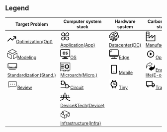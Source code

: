 ## Legend

| Target Problem                                                                                   | Computer system stack                                                                                   | Hardware system                                                                      | Carbon life cycle stage(s)                                                                                              |
| ------------------------------------------------------------------------------------------------ | ------------------------------------------------------------------------------------------------------- | ------------------------------------------------------------------------------------ | ----------------------------------------------------------------------------------------------------------------------- |
| [![1](image/Optim.svg)Optimization(Opt)](Classification/Target_Problem.md#Optimization)          | [![1](image/App.svg) Application(App)](Classification/Computer_system_stack.md#Application)             | [![1](image/center.svg)Datacenter(DC)](Classification/Hardware_system.md#Datacenter) | [![1](image/Manufacturing.svg)Manufacturing(MF)](<Classification/Included_carbon_life_cycle_stage(s).md#Manufacturing>) |
| [![1](image/Modeling.svg)Modeling](Classification/Target_Problem.md#Modeling)                    | [![1](image/OS.svg)OS](Classification/Computer_system_stack.md#OS)                                      | [![1](image/Edge.svg)Edge](Classification/Hardware_system.md#Edge)                   | [![1](image/Operation.svg)Operation(Op)](<Classification/Included_carbon_life_cycle_stage(s).md#Operation>)             |
| [![1](image/Stand.svg)Standardization(Stand.)](Classification/Target_Problem.md#Standardization) | [![1](image/Micro.svg)Microarch(Micro.)](<(Classification/Computer_system_stack.md#Microarchitecture)>) | [![1](image/Mobile.svg)Mobile](Classification/Hardware_system.md#Mobile)             | [![1](image/End-of-life.svg)End-of-life(E-o-l)](<Classification/Included_carbon_life_cycle_stage(s).md#End-of-life>)    |
| [![1](image/Review.svg)Review](<(Classification/Target_Problem.md#Review)>)                      | [![1](image/Circuit.svg)Circuit](Circuit)                                                               | [![1](image/Tiny.svg)Tiny](Classification/Hardware_system.md#Tiny)                   | [![1](image/Transport.svg)Transport](<Classification/Included_carbon_life_cycle_stage(s).md#Transport>)                 |
|                                                                                                  | [![1](image/Drive.svg)Device&Tech(Device)](Drive)                                                       |                                                                                      |                                                                                                                         |
|                                                                                                  | [![1](image/Infrastructure.svg)Infrastructure(Infra)](Infrastructure)                                   |                                                                                      |                                                                                                                         |
